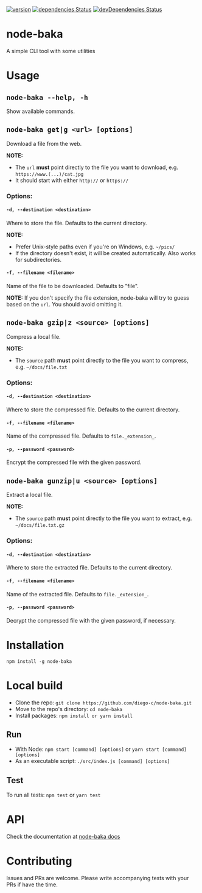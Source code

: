 [![version](https://img.shields.io/badge/version-0.2.2-blue.svg)](https://img.shields.io/badge/version-0.2.2-blue.svg)
[![dependencies Status](https://david-dm.org/diego-c/node-baka/status.svg)](https://david-dm.org/diego-c/node-baka)
[![devDependencies Status](https://david-dm.org/diego-c/node-baka/dev-status.svg)](https://david-dm.org/diego-c/node-baka?type=dev)

# node-baka

A simple CLI tool with some utilities

# Usage

## `node-baka --help, -h`

Show available commands.

## `node-baka get|g <url> [options]`

Download a file from the web.

__NOTE:__ 

- The `url` __must__ point directly to the file you want to download, e.g. `https://www.(...)/cat.jpg`
- It should start with either `http://` or `https://`

### Options:

#### `-d, --destination <destination>`

Where to store the file. Defaults to the current directory.

__NOTE:__ 

- Prefer Unix-style paths even if you're on Windows, e.g. `~/pics/`
- If the directory doesn't exist, it will be created automatically. Also works for subdirectories.

#### `-f, --filename <filename>`

Name of the file to be downloaded. Defaults to "file".

__NOTE:__ If you don't specify the file extension, node-baka will try to guess based on the `url`. You should avoid omitting it.

## `node-baka gzip|z <source> [options]`

Compress a local file.

__NOTE:__ 

- The `source` path __must__ point directly to the file you want to compress, e.g. `~/docs/file.txt`

### Options:

#### `-d, --destination <destination>`

Where to store the compressed file. Defaults to the current directory.

#### `-f, --filename <filename>`

Name of the compressed file. Defaults to `file._extension_`.

#### `-p, --password <password>`

Encrypt the compressed file with the given password.

## `node-baka gunzip|u <source> [options]`

Extract a local file.

__NOTE:__ 

- The `source` path __must__ point directly to the file you want to extract, e.g. `~/docs/file.txt.gz`

### Options:

#### `-d, --destination <destination>`

Where to store the extracted file. Defaults to the current directory.

#### `-f, --filename <filename>`

Name of the extracted file. Defaults to `file._extension_`.

#### `-p, --password <password>`

Decrypt the compressed file with the given password, if necessary.

# Installation

`npm install -g node-baka`

# Local build

- Clone the repo: `git clone https://github.com/diego-c/node-baka.git`
- Move to the repo's directory: `cd node-baka`
- Install packages: `npm install or yarn install`

## Run

- With Node: `npm start [command] [options]` or `yarn start [command] [options]`
- As an executable script: `./src/index.js [command] [options]`

## Test

To run all tests: `npm test` or `yarn test`

# API

Check the documentation at [node-baka docs](https://diego-c.github.io/node-baka/ "node-baka documentation")

# Contributing

Issues and PRs are welcome. Please write accompanying tests with your PRs if have the time.
